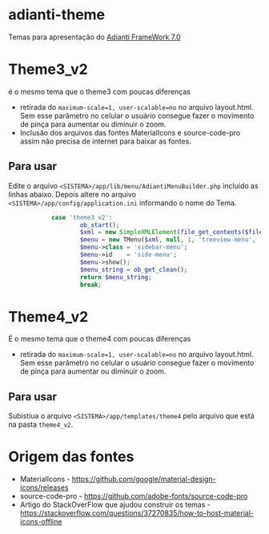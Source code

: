 # adianti-theme
Temas para apresentação do [Adianti FrameWork 7.0](https://www.adianti.com.br/)

# Theme3_v2
é o mesmo tema que o theme3 com poucas diferenças

* retirada do `maximum-scale=1, user-scalable=no` no arquivo layout.html. Sem esse parâmetro no celular o usuário consegue fazer o movimento de pinça para aumentar ou diminuir o zoom.
* Inclusão dos arquivos das fontes MaterialIcons e source-code-pro assim não precisa de internet para baixar as fontes.

## Para usar 
Edite o arquivo `<SISTEMA>/app/lib/menu/AdiantiMenuBuilder.php` incluido as linhas abaixo. Depois altere no arquivo `<SISTEMA>/app/config/application.ini` informando o nome do Tema.

```php
            case 'theme3_v2':
                    ob_start();
                    $xml = new SimpleXMLElement(file_get_contents($file));
                    $menu = new TMenu($xml, null, 1, 'treeview-menu', 'treeview', '');
                    $menu->class = 'sidebar-menu';
                    $menu->id    = 'side-menu';
                    $menu->show();
                    $menu_string = ob_get_clean();
                    return $menu_string;
                    break;  
```

# Theme4_v2

É o mesmo tema que o theme4 com poucas diferenças

* retirada do `maximum-scale=1, user-scalable=no` no arquivo layout.html. Sem esse parâmetro no celular o usuário consegue fazer o movimento de pinça para aumentar ou diminuir o zoom.

## Para usar 
Subistiua o arquivo `<SISTEMA>/app/templates/theme4` pelo arquivo que está na pasta `theme4_v2`.

# Origem das fontes
* MaterialIcons - https://github.com/google/material-design-icons/releases
* source-code-pro - https://github.com/adobe-fonts/source-code-pro
* Artigo do StackOverFlow que ajudou construir os temas - https://stackoverflow.com/questions/37270835/how-to-host-material-icons-offline